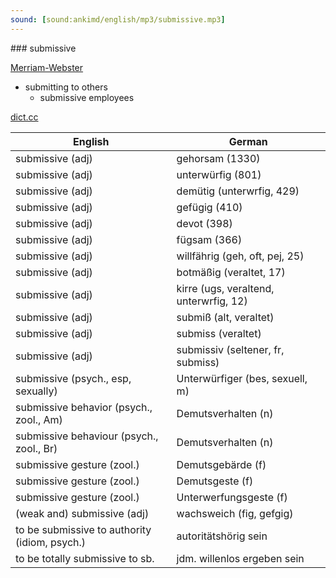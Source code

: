 ```yaml
---
sound: [sound:ankimd/english/mp3/submissive.mp3]
---
```


\### submissive

[Merriam-Webster](https://www.merriam-webster.com/dictionary/submissive)

- submitting to others
    - submissive employees

[dict.cc](https://www.dict.cc/submissive)

| English        | German       |
| -------------- | ------------ |
| submissive (adj) | gehorsam (1330) |
| submissive (adj) | unterwürfig (801) |
| submissive (adj) | demütig (unterwrfig, 429) |
| submissive (adj) | gefügig (410) |
| submissive (adj) | devot (398) |
| submissive (adj) | fügsam (366) |
| submissive (adj) | willfährig (geh, oft, pej, 25) |
| submissive (adj) | botmäßig (veraltet, 17) |
| submissive (adj) | kirre (ugs, veraltend, unterwrfig, 12) |
| submissive (adj) | submiß (alt, veraltet) |
| submissive (adj) | submiss (veraltet) |
| submissive (adj) | submissiv (seltener, fr, submiss) |
| submissive (psych., esp, sexually) | Unterwürfiger (bes, sexuell, m) |
| submissive behavior (psych., zool., Am) | Demutsverhalten (n) |
| submissive behaviour (psych., zool., Br) | Demutsverhalten (n) |
| submissive gesture (zool.) | Demutsgebärde (f) |
| submissive gesture (zool.) | Demutsgeste (f) |
| submissive gesture (zool.) | Unterwerfungsgeste (f) |
| (weak and) submissive (adj) | wachsweich (fig, gefgig) |
| to be submissive to authority (idiom, psych.) | autoritätshörig sein |
| to be totally submissive to sb. | jdm. willenlos ergeben sein |
